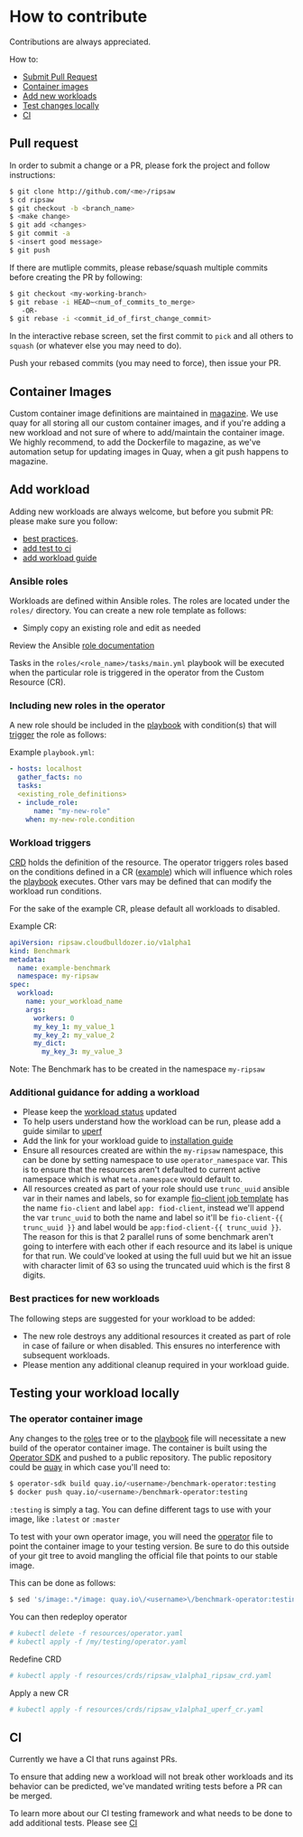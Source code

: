 # How to contribute

Contributions are always appreciated.

How to:
* [Submit Pull Request](#pull-request)
* [Container images](#container-images)
* [Add new workloads](#add-workload)
* [Test changes locally](#testing-your-workload-locally)
* [CI](#ci)

## Pull request

In order to submit a change or a PR, please fork the project and follow instructions:
```bash
$ git clone http://github.com/<me>/ripsaw
$ cd ripsaw
$ git checkout -b <branch_name>
$ <make change>
$ git add <changes>
$ git commit -a
$ <insert good message>
$ git push
```

If there are mutliple commits, please rebase/squash multiple commits
before creating the PR by following:

```bash
$ git checkout <my-working-branch>
$ git rebase -i HEAD~<num_of_commits_to_merge>
   -OR-
$ git rebase -i <commit_id_of_first_change_commit>
```

In the interactive rebase screen, set the first commit to `pick` and all others to `squash` (or whatever else you may need to do).

Push your rebased commits (you may need to force), then issue your PR.

## Container Images

Custom container image definitions are maintained in [magazine](https://github.com/cloud-bulldozer/magazine).
We use quay for all storing all our custom container images, and if you're adding a new
workload and not sure of where to add/maintain the container image. We highly recommend, to
add the Dockerfile to magazine, as we've automation setup for updating images in Quay, when
a git push happens to magazine.

## Add workload

Adding new workloads are always welcome, but before you submit PR:
please make sure you follow:
* [best practices](#best-practices-for-new-workloads).
* [add test to ci](#ci-add-test)
* [add workload guide](#additional-guidance-for-adding-a-workload)

### Ansible roles
Workloads are defined within Ansible roles. The roles are located under the `roles/` directory. You can create a new role template as follows:

- Simply copy an existing role and edit as needed

Review the Ansible [role documentation](https://docs.ansible.com/ansible/latest/user_guide/playbooks_reuse_roles.html)

Tasks in the `roles/<role_name>/tasks/main.yml` playbook will be executed when the particular role is triggered in the operator from the Custom Resource (CR).

### Including new roles in the operator
A new role should be included in the [playbook](playbook.yml) with
condition(s) that will [trigger](#Workload-triggers) the role as follows:

Example `playbook.yml`:
```yaml
- hosts: localhost
  gather_facts: no
  tasks:
  <existing_role_definitions>
  - include_role:
      name: "my-new-role"
    when: my-new-role.condition
```

### Workload triggers
[CRD](https://kubernetes.io/docs/tasks/access-kubernetes-api/custom-resources/custom-resource-definitions/) holds the definition of the resource.
The operator triggers roles based on the conditions defined in a CR ([example](resources/crds/ripsaw_v1alpha1_uperf_cr.yaml)) which will influence which roles the
[playbook](playbook.yml) executes.
Other vars may be defined that can modify the workload run conditions.

For the sake of the example CR, please default all workloads to disabled.

Example CR:
```yaml
apiVersion: ripsaw.cloudbulldozer.io/v1alpha1
kind: Benchmark
metadata:
  name: example-benchmark
  namespace: my-ripsaw
spec:
  workload:
    name: your_workload_name
    args:
      workers: 0
      my_key_1: my_value_1
      my_key_2: my_value_2
      my_dict:
        my_key_3: my_value_3
```

Note: The Benchmark has to be created in the namespace `my-ripsaw`

### Additional guidance for adding a workload
* Please keep the [workload status](README.md#workloads-status) updated
* To help users understand how the workload can be run, please add a guide similar
to [uperf](docs/uperf.md)
* Add the link for your workload guide to [installation guide](docs/installation.md#running-workloads)
* Ensure all resources created are within the `my-ripsaw` namespace, this can be done by setting namespace
to use `operator_namespace` var. This is to ensure that the resources aren't defaulted to current active
namespace which is what `meta.namespace` would default to.
* All resources created as part of your role should use `trunc_uuid` ansible var in their names and labels, so
for example [fio-client job template](roles/fio-distributed/templates/client.yaml) has the name `fio-client` and label `app: fiod-client`, instead we'll append the var `trunc_uuid` to both
the name and label so it'll be `fio-client-{{ trunc_uuid }}` and label would be `app:fiod-client-{{ trunc_uuid }}`. The reason for this
is that 2 parallel runs of some benchmark aren't going to interfere with each other if each resource and its label is unique for that run.
We could've looked at using the full uuid but we hit an issue with character limit of 63 so using the truncated uuid which is the first 8 digits.

### Best practices for new workloads
The following steps are suggested for your workload to be added:
* The new role destroys any additional resources it created as part of role in
case of failure or when disabled. This ensures no interference with subsequent workloads.
* Please mention any additional cleanup required in your workload guide.

## Testing your workload locally

### The operator container image
Any changes to the [roles](roles/) tree or to the [playbook](playbook.yml) file will necessitate a new build of the operator container image.
The container is built using the [Operator SDK](https://github.com/operator-framework/operator-sdk) and pushed to a public repository.
The public repository could be [quay](https://quay.io) in which case you'll need to:

```bash
$ operator-sdk build quay.io/<username>/benchmark-operator:testing
$ docker push quay.io/<username>/benchmark-operator:testing
```

`:testing` is simply a tag. You can define different tags to use with your image, like `:latest` or `:master`

To test with your own operator image, you will need the [operator](resources/operator.yml) file to point the container image to your testing version.
Be sure to do this outside of your git tree to avoid mangling the official file that points to our stable image.

This can be done as follows:

```bash
$ sed 's/image:.*/image: quay.io\/<username>\/benchmark-operator:testing/' resources/operator.yaml > /my/testing/operator.yaml
```

You can then redeploy operator
```bash
# kubectl delete -f resources/operator.yaml
# kubectl apply -f /my/testing/operator.yaml
```
Redefine CRD
```bash
# kubectl apply -f resources/crds/ripsaw_v1alpha1_ripsaw_crd.yaml
```
Apply a new CR
```bash
# kubectl apply -f resources/crds/ripsaw_v1alpha1_uperf_cr.yaml
```

## CI
Currently we have a CI that runs against PRs.

To ensure that adding new a workload will not break other workloads and its
behavior can be predicted, we've mandated writing tests before a PR can be merged.

To learn more about our CI testing framework and what needs to be done to add
additional tests. Please see [CI](CI.md)
